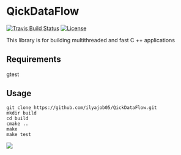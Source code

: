 # QickDataFlow

[![Travis Build Status](https://travis-ci.com/ilyajob05/QickDataFlow.svg?branch=main)](https://travis-ci.com/ilyajob05/QickDataFlow)
[![License](https://img.shields.io/badge/license-MIT-blue.svg)](https://raw.githubusercontent.com/ilyajob05/QickDataFlow/main/LICENSE)

This library is for building multithreaded and fast C ++ applications

## Requirements
gtest

## Usage
```
git clone https://github.com/ilyajob05/QickDataFlow.git
mkdir build
cd build
cmake ..
make
make test
```


![](./output.png)
